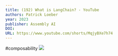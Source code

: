 ```yaml
---
title: (192) What is LangChain? - YouTube
authors: Patrick Loeber
year: 2023
publisher: Assembly AI
DOI: 
URL: https://www.youtube.com/shorts/MqjyBXe7h74
---
```


#composability
![](https://www.youtube.com/shorts/MqjyBXe7h74)
![]()

